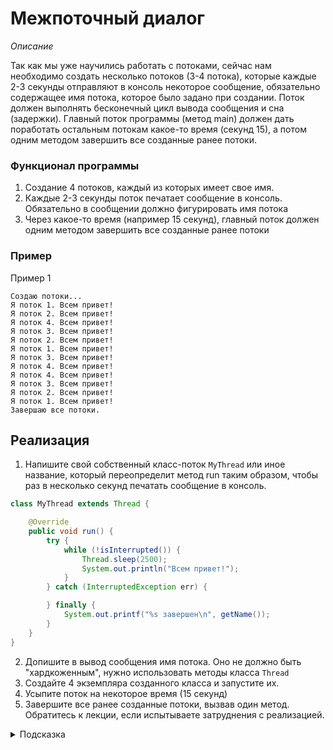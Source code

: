 # Межпоточный диалог

*Описание*

Так как мы уже научились работать с потоками, сейчас нам необходимо создать несколько потоков (3-4 потока), которые
каждые 2-3 секунды отправляют в консоль некоторое сообщение, обязательно содержащее имя потока, которое было задано при
создании. Поток должен выполнять бесконечный цикл вывода сообщения и сна (задержки). Главный поток программы (метод
main) должен дать поработать остальным потокам какое-то время (секунд 15), а потом одним методом завершить все созданные
ранее потоки.

### Функционал программы

1. Создание 4 потоков, каждый из которых имеет свое имя.
2. Каждые 2-3 секунды поток печатает сообщение в консоль. Обязательно в сообщении должно фигурировать имя потока
3. Через какое-то время (например 15 секунд), главный поток должен одним методом завершить все созданные ранее потоки

### Пример

Пример 1

```
Создаю потоки...
Я поток 1. Всем привет!
Я поток 2. Всем привет!
Я поток 4. Всем привет!
Я поток 3. Всем привет!
Я поток 2. Всем привет!
Я поток 1. Всем привет!
Я поток 3. Всем привет!
Я поток 4. Всем привет!
Я поток 4. Всем привет!
Я поток 3. Всем привет!
Я поток 2. Всем привет!
Я поток 1. Всем привет!
Завершаю все потоки.
```

## Реализация

1. Напишите свой собственный класс-поток `MyThread` или иное название, который переопределит метод run таким образом,
   чтобы раз в несколько секунд печатать сообщение в консоль.

```java
class MyThread extends Thread {

    @Override
    public void run() {
        try {
            while (!isInterrupted()) {
                Thread.sleep(2500);
                System.out.println("Всем привет!");
            }
        } catch (InterruptedException err) {

        } finally {
            System.out.printf("%s завершен\n", getName());
        }
    }
}
```

2. Допишите в вывод сообщения имя потока. Оно не должно быть "хардкоженным", нужно использовать методы класса `Thread`
3. Создайте 4 экземпляра созданного класса и запустите их.
4. Усыпите поток на некоторое время (15 секунд)
5. Завершите все ранее созданные потоки, вызвав один метод. Обратитесь к лекции, если испытываете затруднения с
   реализацией.

<details>
  <summary>Подсказка</summary>

Используйте метод `Thread.getCurrentThread.getName()` для получения имени текущего потока. Используйте `Thread` для
создания потоков, не используйте пулы. Используйте `ThreadGroup` для группировки процессов и управления ими как одним
</details>


